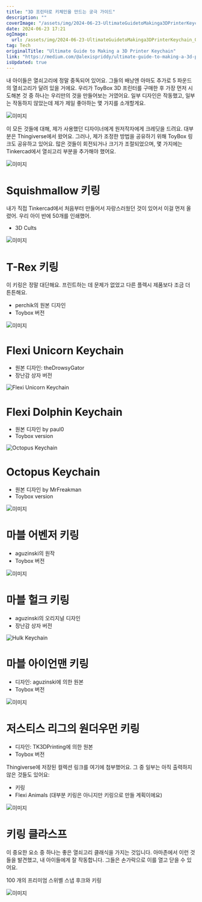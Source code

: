 ```yaml
---
title: "3D 프린터로 키체인을 만드는 궁극 가이드"
description: ""
coverImage: "/assets/img/2024-06-23-UltimateGuidetoMakinga3DPrinterKeychain_0.png"
date: 2024-06-23 17:21
ogImage: 
  url: /assets/img/2024-06-23-UltimateGuidetoMakinga3DPrinterKeychain_0.png
tag: Tech
originalTitle: "Ultimate Guide to Making a 3D Printer Keychain"
link: "https://medium.com/@alexispriddy/ultimate-guide-to-making-a-3d-printer-keychain-2463dea9b60a"
isUpdated: true
---
```






내 아이들은 열쇠고리에 정말 중독되어 있어요. 그들의 배낭엔 아마도 추가로 5 파운드의 열쇠고리가 달려 있을 거에요. 우리가 ToyBox 3D 프린터를 구매한 후 가장 먼저 시도해본 것 중 하나는 우리만의 것을 만들어보는 거였어요. 일부 디자인은 작동했고, 일부는 작동하지 않았는데 제가 제일 좋아하는 몇 가지를 소개할게요.

![이미지](/assets/img/2024-06-23-UltimateGuidetoMakinga3DPrinterKeychain_0.png)

이 모든 것들에 대해, 제가 사용했던 디자이너에게 원저작자에게 크레딧을 드려요. 대부분은 Thingiverse에서 왔어요. 그러나, 제가 조정한 방법을 공유하기 위해 ToyBox 링크도 공유하고 있어요. 많은 것들이 회전되거나 크기가 조절되었으며, 몇 가지에는 Tinkercad에서 열쇠고리 부분을 추가해야 했어요.

![이미지](/assets/img/2024-06-23-UltimateGuidetoMakinga3DPrinterKeychain_1.png)

<div class="content-ad"></div>

# Squishmallow 키링

내가 직접 Tinkercad에서 처음부터 만들어서 자랑스러웠던 것이 있어서 이걸 먼저 올렸어. 우리 아이 반에 50개를 인쇄했어.

- 3D Cults

![이미지](/assets/img/2024-06-23-UltimateGuidetoMakinga3DPrinterKeychain_2.png)

<div class="content-ad"></div>

# T-Rex 키링

이 키링은 정말 대단해요. 프린트하는 데 문제가 없었고 다른 플렉시 제품보다 조금 더 튼튼해요.

- perchik의 원본 디자인
- Toybox 버전

![이미지](/assets/img/2024-06-23-UltimateGuidetoMakinga3DPrinterKeychain_3.png)

<div class="content-ad"></div>

# Flexi Unicorn Keychain

- 원본 디자인: theDrowsyGator
- 장난감 상자 버전

![Flexi Unicorn Keychain](/assets/img/2024-06-23-UltimateGuidetoMakinga3DPrinterKeychain_4.png)

# Flexi Dolphin Keychain

<div class="content-ad"></div>

- 원본 디자인 by paul0
- Toybox version

![Octopus Keychain](/assets/img/2024-06-23-UltimateGuidetoMakinga3DPrinterKeychain_5.png)

# Octopus Keychain

- 원본 디자인 by MrFreakman
- Toybox version

<div class="content-ad"></div>


![이미지](/assets/img/2024-06-23-UltimateGuidetoMakinga3DPrinterKeychain_6.png)

# 마블 어벤저 키링

- aguzinski의 원작
- Toybox 버전

![이미지](/assets/img/2024-06-23-UltimateGuidetoMakinga3DPrinterKeychain_7.png)


<div class="content-ad"></div>

# 마블 헐크 키링

- aguzinski의 오리지널 디자인
- 장난감 상자 버전

![Hulk Keychain](/assets/img/2024-06-23-UltimateGuidetoMakinga3DPrinterKeychain_8.png)

# 마블 아이언맨 키링

<div class="content-ad"></div>

- 디자인: aguzinski에 의한 원본
- Toybox 버전

![이미지](/assets/img/2024-06-23-UltimateGuidetoMakinga3DPrinterKeychain_9.png)

# 저스티스 리그의 원더우먼 키링

- 디자인: TK3DPrinting에 의한 원본
- Toybox 버전

<div class="content-ad"></div>

Thingiverse에 저장된 컬렉션 링크를 여기에 첨부했어요. 그 중 일부는 아직 출력하지 않은 것들도 있어요:

- 키링
- Flexi Animals (대부분 키링은 아니지만 키링으로 만들 계획이에요)

![이미지](/assets/img/2024-06-23-UltimateGuidetoMakinga3DPrinterKeychain_10.png)

# 키링 클라스프

<div class="content-ad"></div>

이 중요한 요소 중 하나는 좋은 열쇠고리 클래식을 가지는 것입니다. 아마존에서 이런 것들을 발견했고, 내 아이들에게 잘 작동합니다. 그들은 손가락으로 이를 열고 닫을 수 있어요.

100 개의 프리미엄 스위벨 스냅 후크와 키링

![이미지](/assets/img/2024-06-23-UltimateGuidetoMakinga3DPrinterKeychain_11.png)